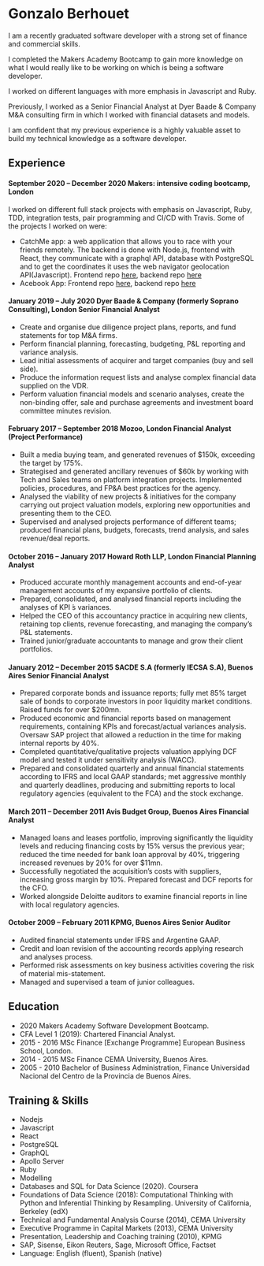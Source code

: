# Gonzalo Berhouet

I am a recently graduated software developer with a strong set of finance and commercial skills.

I completed the Makers Academy Bootcamp to gain more knowledge on what I would really like to be working on which is being a software developer.

I worked on different languages with more emphasis in Javascript and Ruby.

Previously, I worked as a Senior Financial Analyst at Dyer Baade & Company M&A consulting firm in which I worked with financial datasets and models.

I am confident that my previous experience is a highly valuable asset to build my technical knowledge as a software developer.

## Experience

#### September 2020 – December 2020 Makers: intensive coding bootcamp, London

I worked on different full stack projects with emphasis on Javascript, Ruby, TDD, integration tests, pair programming and CI/CD with Travis.
Some of the projects I worked on were:
- CatchMe app: a web application that allows you to race with your friends remotely. The backend is done with Node.js, frontend with React, they communicate with a graphql API, database with PostgreSQL and to get the coordinates it uses the web navigator geolocation API(Javascript). Frontend repo [here](https://github.com/gonzalober/catchme-web), backend repo [here](https://github.com/kiriarf/catchme-server)
- Acebook App: Frontend repo [here](https://github.com/charlie-galb/acebook-team-lifesavers-frontend), backend repo [here](https://github.com/gonzalober/acebook-team-life-savers)

#### January 2019 – July 2020 Dyer Baade & Company (formerly Soprano Consulting), London Senior Financial Analyst

- Create and organise due diligence project plans, reports, and fund statements for top M&A firms.
- Perform financial planning, forecasting, budgeting, P&L reporting and variance analysis.
- Lead initial assessments of acquirer and target companies (buy and sell side).
- Produce the information request lists and analyse complex financial data supplied on the VDR.
- Perform valuation financial models and scenario analyses, create the non-binding offer, sale and purchase agreements and investment board committee minutes revision.

#### February 2017 – September 2018 Mozoo, London Financial Analyst (Project Performance)

- Built a media buying team, and generated revenues of $150k, exceeding the target by 175%.
- Strategised and generated ancillary revenues of $60k by working with Tech and Sales teams on platform integration projects. Implemented policies, procedures, and FP&A best practices for the
  agency.
- Analysed the viability of new projects & initiatives for the company carrying out project valuation
  models, exploring new opportunities and presenting them to the CEO.
- Supervised and analysed projects performance of different teams; produced financial plans, budgets,
  forecasts, trend analysis, and sales revenue/deal reports.

#### October 2016 – January 2017 Howard Roth LLP, London Financial Planning Analyst

- Produced accurate monthly management accounts and end-of-year management accounts of my expansive portfolio of clients.
- Prepared, consolidated, and analysed financial reports including the analyses of KPI ́s variances.
- Helped the CEO of this accountancy practice in acquiring new clients, retaining top clients, revenue
  forecasting, and managing the company’s P&L statements.
- Trained junior/graduate accountants to manage and grow their client portfolios.

#### January 2012 – December 2015 SACDE S.A (formerly IECSA S.A), Buenos Aires Senior Financial Analyst

- Prepared corporate bonds and issuance reports; fully met 85% target sale of bonds to corporate investors in poor liquidity market conditions. Raised funds for over $200mn.
- Produced economic and financial reports based on management requirements, containing KPIs and forecast/actual variances analysis. Oversaw SAP project that allowed a reduction in the time for making internal reports by 40%.
- Completed quantitative/qualitative projects valuation applying DCF model and tested it under sensitivity analysis (WACC).
- Prepared and consolidated quarterly and annual financial statements according to IFRS and local GAAP standards; met aggressive monthly and quarterly deadlines, producing and submitting reports to local regulatory agencies (equivalent to the FCA) and the stock exchange.

#### March 2011 – December 2011 Avis Budget Group, Buenos Aires Financial Analyst

- Managed loans and leases portfolio, improving significantly the liquidity levels and reducing financing costs by 15% versus the previous year; reduced the time needed for bank loan approval by 40%, triggering increased revenues by 20% for over $11mn.
- Successfully negotiated the acquisition’s costs with suppliers, increasing gross margin by 10%. Prepared forecast and DCF reports for the CFO.
- Worked alongside Deloitte auditors to examine financial reports in line with local regulatory agencies.

#### October 2009 – February 2011 KPMG, Buenos Aires Senior Auditor

- Audited financial statements under IFRS and Argentine GAAP.
- Credit and loan revision of the accounting records applying research and analyses process.
- Performed risk assessments on key business activities covering the risk of material mis-statement.
- Managed and supervised a team of junior colleagues.

## Education

- 2020 Makers Academy Software Development Bootcamp.
- CFA Level 1 (2019): Chartered Financial Analyst.
- 2015 - 2016 MSc Finance [Exchange Programme] European Business School, London.
- 2014 - 2015 MSc Finance CEMA University, Buenos Aires.
- 2005 - 2010 Bachelor of Business Administration, Finance Universidad Nacional del Centro de la Provincia de Buenos Aires.

## Training & Skills

- Nodejs
- Javascript
- React
- PostgreSQL
- GraphQL
- Apollo Server
- Ruby
- Modelling
- Databases and SQL for Data Science (2020). Coursera
- Foundations of Data Science (2018): Computational Thinking with Python and Inferential Thinking by
  Resampling. University of California, Berkeley (edX)
- Technical and Fundamental Analysis Course (2014), CEMA University
- Executive Programme in Capital Markets (2013), CEMA University
- Presentation, Leadership and Coaching training (2010), KPMG
- SAP, Sisense, Eikon Reuters, Sage, Microsoft Office, Factset
- Language: English (fluent), Spanish (native)
